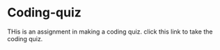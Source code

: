 # Coding-quiz
THis is an assignment in making a coding quiz. 
click this link to take the coding quiz. 
